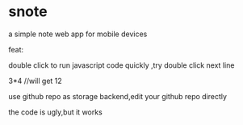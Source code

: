 # snote
a simple note web app for mobile devices 

feat:

double click to run javascript code quickly ,try double click next line

3*4  //will get 12

use github repo  as storage backend,edit your github repo directly

the code is ugly,but it works











